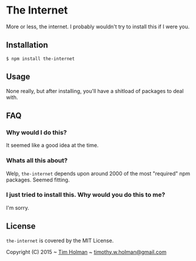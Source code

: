 # The Internet

More or less, the internet. I probably wouldn't try to install this if I were you.

## Installation

    $ npm install the-internet

## Usage
None really, but after installing, you'll have a shitload of packages to deal with.

## FAQ

### Why would I do this?
It seemed like a good idea at the time.

### Whats all this about?
Welp, `the-internet` depends upon around 2000 of the most "required" npm packages. Seemed fitting.

### I just tried to install this. Why would you do this to me?
I'm sorry.

## License

`the-internet` is covered by the MIT License.

Copyright (C) 2015 ~ [Tim Holman](http://tholman.com) ~ timothy.w.holman@gmail.com
